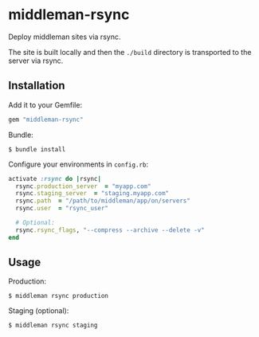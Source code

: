 # middleman-rsync

Deploy middleman sites via rsync.

The site is built locally and then the `./build` directory is transported to the server via rsync.

## Installation

Add it to your Gemfile:
```ruby
gem "middleman-rsync"
```

Bundle:
```
$ bundle install
```

Configure your environments in `config.rb`:
```ruby
activate :rsync do |rsync|
  rsync.production_server  = "myapp.com"
  rsync.staging_server  = "staging.myapp.com"
  rsync.path  = "/path/to/middleman/app/on/servers"
  rsync.user  = "rsync_user"

  # Optional:
  rsync.rsync_flags, "--compress --archive --delete -v"
end
```

## Usage

Production:
```
$ middleman rsync production
```

Staging (optional):
```
$ middleman rsync staging
```
